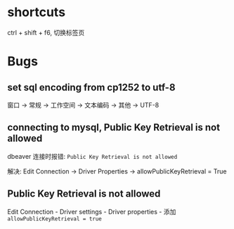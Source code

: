 # shortcuts

ctrl + shift + f6, 切换标签页

# Bugs

## set sql encoding from cp1252 to utf-8

窗口 -> 常规 -> 工作空间 -> 文本编码 -> 其他 -> UTF-8

## connecting to mysql, Public Key Retrieval is not allowed

dbeaver 连接时报错: `Public Key Retrieval is not allowed`

解决: Edit Connection -> Driver Properties -> allowPublicKeyRetrieval = True

## Public Key Retrieval is not allowed

Edit Connection - Driver settings - Driver properties - 添加`allowPublicKeyRetrieval = true`
